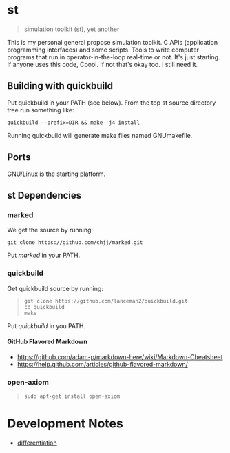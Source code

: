 st
==


> simulation toolkit (st), yet another

This is my personal general propose simulation toolkit.  C APIs
(application programming interfaces) and some scripts.  Tools to write
computer programs that run in operator-in-the-loop real-time or not.  It's
just starting.  If anyone uses this code, Coool.  If not that's okay too.
I still need it.



## Building with quickbuild

Put quickbuild in your PATH (see below).
From the top st source directory tree run something like:

```quickbuild --prefix=DIR && make -j4 install```

Running quickbuild will generate make files named GNUmakefile.



Ports
-----

GNU/Linux is the starting platform.



st Dependencies
----------------

### marked

We get the source by running:

```git clone https://github.com/chjj/marked.git```

Put *marked* in your PATH.


### quickbuild

Get quickbuild source by running:

  >```
  >git clone https://github.com/lanceman2/quickbuild.git
  >cd quickbuild
  >make
  >```

Put *quickbuild* in you PATH.



#### GitHub Flavored Markdown

+ https://github.com/adam-p/markdown-here/wiki/Markdown-Cheatsheet
+ https://help.github.com/articles/github-flavored-markdown/

### open-axiom

  >```sudo apt-get install open-axiom```

# Development Notes

- <a href="doc/differentiation.html">differentiation</a>
